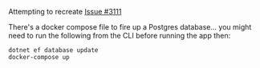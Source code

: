 Attempting to recreate [Issue #3111](https://github.com/getsentry/sentry-dotnet/issue/3111)

There's a docker compose file to fire up a Postgres database... you might need to run the following from the CLI before running the app then:
```
dotnet ef database update
docker-compose up
```